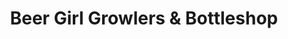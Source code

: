 ---
title: "Beer Girl Growlers & Bottleshop"
url: /hapeville/beer-girl-growlers-und-bottleshop/
shop: Spirituosen
---